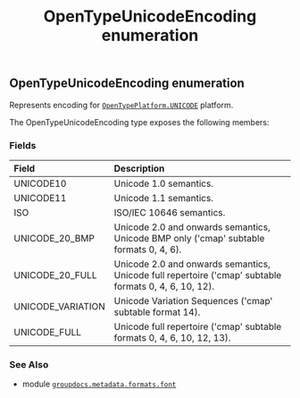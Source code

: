 ﻿---
title: OpenTypeUnicodeEncoding enumeration
second_title: GroupDocs.Metadata for Python via .NET API References
description: 
type: docs
url: /python-net/groupdocs.metadata.formats.font/opentypeunicodeencoding/
is_root: false
weight: 180
---

## OpenTypeUnicodeEncoding enumeration

Represents encoding for [`OpenTypePlatform.UNICODE`](/metadata/python-net/groupdocs.metadata.formats.font/opentypeplatform#UNICODE) platform.



The OpenTypeUnicodeEncoding type exposes the following members:

### Fields
| Field | Description |
| :- | :- |
| UNICODE10 | Unicode 1.0 semantics. |
| UNICODE11 | Unicode 1.1 semantics. |
| ISO | ISO/IEC 10646 semantics. |
| UNICODE_20_BMP | Unicode 2.0 and onwards semantics, Unicode BMP only ('cmap' subtable formats 0, 4, 6). |
| UNICODE_20_FULL | Unicode 2.0 and onwards semantics, Unicode full repertoire ('cmap' subtable formats 0, 4, 6, 10, 12). |
| UNICODE_VARIATION | Unicode Variation Sequences ('cmap' subtable format 14). |
| UNICODE_FULL | Unicode full repertoire ('cmap' subtable formats 0, 4, 6, 10, 12, 13). |



### See Also
* module [`groupdocs.metadata.formats.font`](..)
